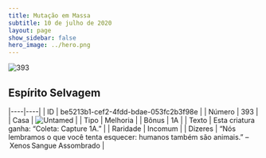 ```yaml
---
title: Mutação em Massa
subtitle: 10 de julho de 2020
layout: page
show_sidebar: false
hero_image: ../hero.png
---
```


![393](https://cdn.keyforgegame.com/media/card_front/pt/479_393_FJ8X9CPM6353_pt.png)

## Espírito Selvagem

|----|----|
| ID | be5213b1-cef2-4fdd-bdae-053fc2b3f98e |
| Número | 393 |
| Casa | ![Untamed](https://archonarcana.com/images/thumb/b/bd/Untamed.png/22px-Untamed.png "Indomados") |
| Tipo | Melhoria |
| Bônus | 1A |
| Texto | Esta criatura ganha: “Coleta: Capture 1A.” |
| Raridade | Incomum |
| Dizeres | “Nós lembramos o que você tenta esquecer: humanos também são animais.” – Xenos Sangue Assombrado |
